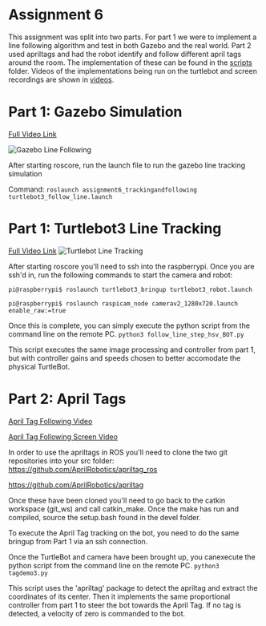 # Assignment 6
This assignment was split into two parts. For part 1 we were to implement a line following algorithm and test in both Gazebo and the real world. Part 2 used apriltags and had the robot identify and follow different april tags around the room. The implementation of these can be found in the [scripts](/git_ws/src/assignment6_trackingandfollowing/src/scripts) folder. Videos of the implementations being run on the turtlebot and screen recordings are shown in [videos](/git_ws/src/assignment6_trackingandfollowing/src/videos). 


# Part 1: Gazebo Simulation
[Full Video Link](git_ws/src/assignment6_trackingandfollowing/src/videos/linefollowing_gazebo.mp4)

![Gazebo Line Following](https://github.com/ameyarsalvi/AuE893_Group1_sp21/blob/main/git_ws/src/assignment6_trackingandfollowing/src/videos/linefollowing_gazebo.gif)

After starting roscore, run the launch file to run the gazebo line tracking simulation

Command: `roslaunch assignment6_trackingandfollowing turtlebot3_follow_line.launch`

# Part 1: Turtlebot3 Line Tracking
[Full Video Link](/git_ws/src/assignment6_trackingandfollowing/src/videos/TurtleBot_LineFollowing_Real.mp4)
![Turtlebot Line Tracking](https://github.com/ameyarsalvi/AuE893_Group1_sp21/blob/main/git_ws/src/assignment6_trackingandfollowing/src/videos/TurtleBot_LineFollowing_Real.gif)

After starting roscore you'll need to ssh into the raspberrypi. Once you are ssh'd in, run the following commands to start the camera and robot:

`pi@raspberrypi$ roslaunch turtlebot3_bringup turtlebot3_robot.launch`

`pi@raspberrypi$ roslaunch raspicam_node camerav2_1280x720.launch enable_raw:=true`

Once this is complete, you can simply execute the python script from the command line on the remote PC. 
`python3 follow_line_step_hsv_BOT.py`

This script executes the same image processing and controller from part 1, but with controller gains and speeds chosen to better accomodate the physical TurtleBot.
# Part 2: April Tags
[April Tag Following Video](/git_ws/src/assignment6_trackingandfollowing/src/videos/AprilTagFollowing_final.mp4)

[April Tag Following Screen Video](/git_ws/src/assignment6_trackingandfollowing/src/videos/AprilTag_Screen.mp4)

In order to use the apriltags in ROS you'll need to clone the two git repositories into your src folder:
https://github.com/AprilRobotics/apriltag_ros

https://github.com/AprilRobotics/apriltag

Once these have been cloned you'll need to go back to the catkin workspace (git_ws) and call catkin_make. Once the make has run and compiled, source the setup.bash found in the devel folder. 

To execute the April Tag tracking on the bot, you need to do the same bringup from Part 1 via an ssh connection.  

Once the TurtleBot and camera have been brought up, you canexecute the python script from the command line on the remote PC. 
`python3 tagdemo3.py`

This script uses the 'apriltag' package to detect the apriltag and extract the coordinates of its center.  Then it implements the same proportional controller from part 1 to steer the bot towards the April Tag.  If no tag is detected, a velocity of zero is commanded to the bot.  
